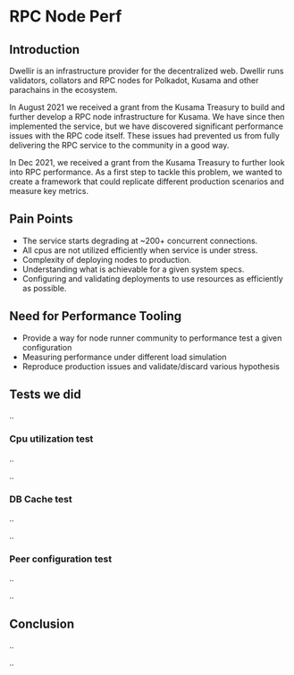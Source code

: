 # RPC Node Perf

## Introduction
Dwellir is an infrastructure provider for the decentralized web. Dwellir runs validators, collators and RPC nodes for Polkadot, Kusama and other parachains in the ecosystem. 

In August 2021 we received a grant from the Kusama Treasury to build and further develop a RPC node infrastructure for Kusama. We have since then implemented the service, but we have discovered significant performance issues with the RPC code itself. These issues had prevented us from fully delivering the RPC service to the community in a good way. 

In Dec 2021, we received a grant from the Kusama Treasury to further look into RPC performance. As a first step to tackle this problem, we wanted to create a framework that could replicate different production scenarios and measure key metrics.


## Pain Points
- The service starts degrading at ~200+ concurrent connections.
- All cpus are not utilized efficiently when service is under stress.
- Complexity of deploying nodes to production.
- Understanding what is achievable for a given system specs.
- Configuring and validating deployments to use resources as efficiently as possible.


## Need for Performance Tooling
- Provide a way for node runner community to performance test a given configuration
- Measuring performance under different load simulation
- Reproduce production issues and validate/discard various hypothesis

## Tests we did
..

### Cpu utilization test
..

..

### DB Cache test
..

..
### Peer configuration test
..

..


## Conclusion
..

..